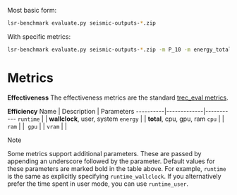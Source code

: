 
Most basic form:
```bash
lsr-benchmark evaluate.py seismic-outputs-*.zip
```

With specific metrics:
```bash
lsr-benchmark evaluate.py seismic-outputs-*.zip -m P_10 -m energy_total
```

# Metrics
**Effectiveness**
The effectiveness metrics are the standard [trec_eval metrics](https://github.com/usnistgov/trec_eval).

**Efficiency**
Name      | Description | Parameters
----------|-------------|-----------
`runtime` | | **wallclock**, user, system
`energy`  | | **total**, cpu, gpu, ram
`cpu`     | | 
`ram`     | | 
`gpu`     | | 
`vram`    | | 

> [!NOTE]
> Some metrics support additional parameters. These are passed by appending an underscore followed by the parameter. Default values for these parameters are marked bold in the table above. For example, `runtime` is the same as explicitly specifying `runtime_wallclock`. If you alternatively prefer the time spent in user mode, you can use `runtime_user`.
